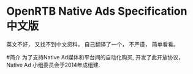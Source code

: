 # OpenRTB Native Ads Specification 中文版

英文不好， 又找不到中文资料， 自己翻译了一个， 不严谨， 简单看看。 

#简介
为了支持Native Ad媒体和平台间的自动化购买, 开发了此开放协议， Native Ad 小组委员会于2014年成组建. 


